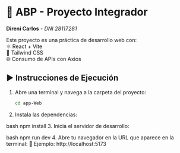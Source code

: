 # 🚀 ABP - Proyecto Integrador  
**Direni Carlos** - *DNI 28117281*  

Este proyecto es una práctica de desarrollo web con:  
⚛️ React + Vite  
💨 Tailwind CSS  
🌐 Consumo de APIs con Axios  


## ▶️ Instrucciones de Ejecución

1. Abre una terminal y navega a la carpeta del proyecto:
   ```bash
   cd app-Web
2. Instala las dependencias:

bash
npm install
3. Inicia el servidor de desarrollo:

bash
npm run dev
4. Abre tu navegador en la URL que aparece en la terminal:
🔗 Ejemplo: http://localhost:5173
